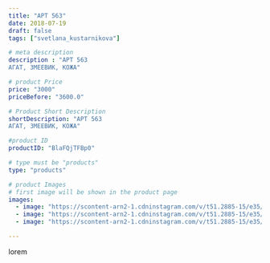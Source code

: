 ```yaml
---
title: "АРТ 563"
date: 2018-07-19
draft: false
tags: ["svetlana_kustarnikova"]

# meta description
description : "АРТ 563
АГАТ, ЗМЕЕВИК, КОЖА"

# product Price
price: "3000"
priceBefore: "3600.0"

# Product Short Description
shortDescription: "АРТ 563
АГАТ, ЗМЕЕВИК, КОЖА"

#product ID
productID: "BlaFQjTFBp0"

# type must be "products"
type: "products"

# product Images
# first image will be shown in the product page
images:
  - image: "https://scontent-arn2-1.cdninstagram.com/v/t51.2885-15/e35/37089335_263339747804178_2236952330786308096_n.jpg?se=7&tp=1&_nc_ht=scontent-arn2-1.cdninstagram.com&_nc_cat=106&_nc_ohc=E98JSzc4f4oAX_GrIiW&ccb=7-4&oh=682eb359ee6f88e1eb33d8a94db7e4f3&oe=608443BE&ig_cache_key=MTgyNjc5NTMwMTM5NDk4NTEyMg%3D%3D.2-ccb7-4"
  - image: "https://scontent-arn2-1.cdninstagram.com/v/t51.2885-15/e35/36913138_256571034930527_8252594267000668160_n.jpg?se=7&tp=1&_nc_ht=scontent-arn2-1.cdninstagram.com&_nc_cat=111&_nc_ohc=y4bpXmXzyfYAX_XVWO6&ccb=7-4&oh=2245a0126d90c89ba2f44f3f658b4473&oe=6081D385&ig_cache_key=MTgyNjc5NTMxNzExNTQ1NjI0Mw%3D%3D.2-ccb7-4"
  - image: "https://scontent-arn2-1.cdninstagram.com/v/t51.2885-15/e35/36706278_219657332088328_1507354304795639808_n.jpg?se=7&tp=1&_nc_ht=scontent-arn2-1.cdninstagram.com&_nc_cat=104&_nc_ohc=iCmoW7xy8_cAX8pqn_r&ccb=7-4&oh=785fbd2354e9c76adf4ceaed1d627d46&oe=6083D3F7&ig_cache_key=MTgyNjc5NTMzMzEzNzUzMjMzOA%3D%3D.2-ccb7-4"

---
```

lorem
